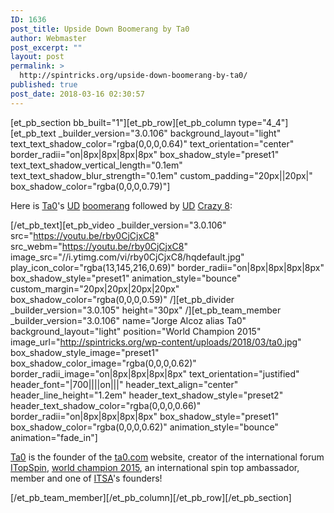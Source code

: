 ```yaml
---
ID: 1636
post_title: Upside Down Boomerang by Ta0
author: Webmaster
post_excerpt: ""
layout: post
permalink: >
  http://spintricks.org/upside-down-boomerang-by-ta0/
published: true
post_date: 2018-03-16 02:30:57
---
```

[et_pb_section bb_built="1"][et_pb_row][et_pb_column type="4_4"][et_pb_text _builder_version="3.0.106" background_layout="light" text_text_shadow_color="rgba(0,0,0,0.64)" text_orientation="center" border_radii="on|8px|8px|8px|8px" box_shadow_style="preset1" text_text_shadow_vertical_length="0.1em" text_text_shadow_blur_strength="0.1em" custom_padding="20px||20px|" box_shadow_color="rgba(0,0,0,0.79)"]

Here is <a href="/category/spinners/ta0">Ta0</a>'s <a href="/tag/ud">UD</a> <a href="/tag/boomerang">boomerang</a> followed by <a href="/tag/ud">UD</a> <a href="/tag/crazy8">Crazy 8</a>:

[/et_pb_text][et_pb_video _builder_version="3.0.106" src="https://youtu.be/rby0CjCjxC8" src_webm="https://youtu.be/rby0CjCjxC8" image_src="//i.ytimg.com/vi/rby0CjCjxC8/hqdefault.jpg" play_icon_color="rgba(13,145,216,0.69)" border_radii="on|8px|8px|8px|8px" box_shadow_style="preset1" animation_style="bounce" custom_margin="20px|20px|20px|20px" box_shadow_color="rgba(0,0,0,0.59)" /][et_pb_divider _builder_version="3.0.105" height="30px" /][et_pb_team_member _builder_version="3.0.106" name="Jorge Alcoz alias Ta0" background_layout="light" position="World Champion 2015" image_url="http://spintricks.org/wp-content/uploads/2018/03/ta0.jpg" box_shadow_style_image="preset1" box_shadow_color_image="rgba(0,0,0,0.62)" border_radii_image="on|8px|8px|8px|8px" text_orientation="justified" header_font="|700||||on|||" header_text_align="center" header_line_height="1.2em" header_text_shadow_style="preset2" header_text_shadow_color="rgba(0,0,0,0.66)" border_radii="on|8px|8px|8px|8px" box_shadow_style="preset1" box_shadow_color="rgba(0,0,0,0.62)" animation_style="bounce" animation="fade_in"]

<a href="/tag/ta0">Ta0</a> is the founder of the <a href="http://ta0.com">ta0.com</a> website, creator of the international forum <a href="http://ta0.com/forum">ITopSpin</a>, <a href="/worlds2015">world champion 2015</a>, an international spin top ambassador, member and one of <a href="http://spintricks.org/international-top-spinners-association/">ITSA</a>'s founders!

[/et_pb_team_member][/et_pb_column][/et_pb_row][/et_pb_section]